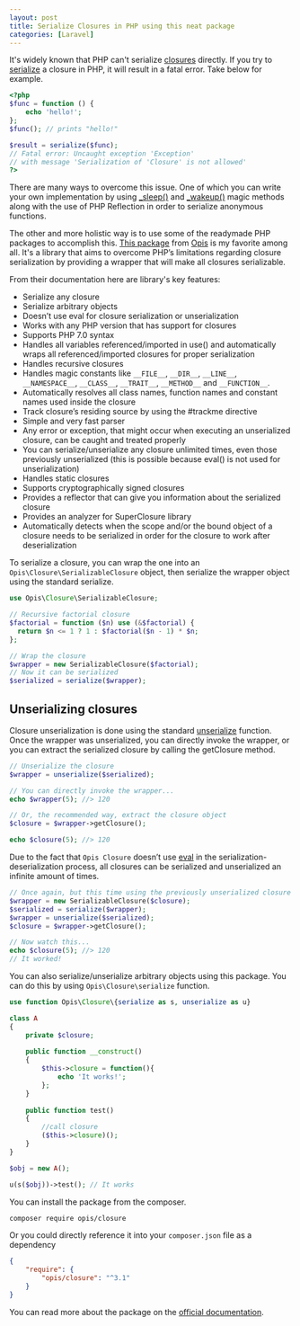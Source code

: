 ```yaml
---
layout: post
title: Serialize Closures in PHP using this neat package
categories: [Laravel]
---
```


It's widely known that PHP can't serialize [closures](https://www.php.net/manual/en/functions.anonymous.php) directly. If you try to [serialize](https://www.php.net/manual/en/function.serialize.php) a closure in PHP, it will result in a fatal error. Take below for example.

```php
<?php
$func = function () {
    echo 'hello!';
};
$func(); // prints "hello!"

$result = serialize($func);  
// Fatal error: Uncaught exception 'Exception' 
// with message 'Serialization of 'Closure' is not allowed' 
?>
```

There are many ways to overcome this issue. One of which you can write your own implementation by using [_sleep()](http://php.net/manual/en/language.oop5.magic.php#object.sleep) and [_wakeup()](https://www.php.net/manual/en/language.oop5.magic.php#object.wakeup) magic methods along with the use of PHP Reflection in order to serialize anonymous functions. 

The other and more holistic way is to use some of the readymade PHP packages to accomplish this. [This package](https://github.com/opis/closure) from [Opis](https://opis.io/) is my favorite among all. It's a library that aims to overcome PHP’s limitations regarding closure serialization by providing a wrapper that will make all closures serializable.

From their documentation here are library's key features:

* Serialize any closure
* Serialize arbitrary objects
* Doesn’t use eval for closure serialization or unserialization
* Works with any PHP version that has support for closures
* Supports PHP 7.0 syntax
* Handles all variables referenced/imported in use() and automatically wraps all referenced/imported closures for proper serialization
* Handles recursive closures
* Handles magic constants like `__FILE__`, `__DIR__`, `__LINE__`, `__NAMESPACE__`, `__CLASS__`, `__TRAIT__`, `__METHOD__` and `__FUNCTION__`.
* Automatically resolves all class names, function names and constant names used inside the closure
* Track closure’s residing source by using the #trackme directive
* Simple and very fast parser
* Any error or exception, that might occur when executing an unserialized closure, can be caught and treated properly
* You can serialize/unserialize any closure unlimited times, even those previously unserialized (this is possible because eval() is not used for unserialization)
* Handles static closures
* Supports cryptographically signed closures
* Provides a reflector that can give you information about the serialized closure
* Provides an analyzer for SuperClosure library
* Automatically detects when the scope and/or the bound object of a closure needs to be serialized in order for the closure to work after deserialization

To serialize a closure, you can wrap the one into an `Opis\Closure\SerializableClosure` object, then serialize the wrapper object using the standard serialize.

```php
use Opis\Closure\SerializableClosure;

// Recursive factorial closure
$factorial = function ($n) use (&$factorial) {
  return $n <= 1 ? 1 : $factorial($n - 1) * $n;
};

// Wrap the closure
$wrapper = new SerializableClosure($factorial);
// Now it can be serialized
$serialized = serialize($wrapper);
```

## Unserializing closures

Closure unserialization is done using the standard [unserialize](https://www.php.net/manual/en/function.unserialize.php) function. Once the wrapper was unserialized, you can directly invoke the wrapper, or you can extract the serialized closure by calling the getClosure method.

```php
// Unserialize the closure
$wrapper = unserialize($serialized);

// You can directly invoke the wrapper...
echo $wrapper(5); //> 120

// Or, the recommended way, extract the closure object
$closure = $wrapper->getClosure();

echo $closure(5); //> 120
```

Due to the fact that `Opis Closure` doesn’t use [eval](https://www.php.net/manual/en/function.eval.php) in the serialization-deserialization process, all closures can be serialized and unserialized an infinite amount of times.

```php
// Once again, but this time using the previously unserialized closure
$wrapper = new SerializableClosure($closure);
$serialized = serialize($wrapper);
$wrapper = unserialize($serialized);
$closure = $wrapper->getClosure();

// Now watch this...
echo $closure(5); //> 120
// It worked!
```

You can also serialize/unserialize arbitrary objects using this package. You can do this by using `Opis\Closure\serialize` function.


```php
use function Opis\Closure\{serialize as s, unserialize as u}

class A
{
    private $closure;
    
    public function __construct()
    {
        $this->closure = function(){
            echo 'It works!';
        };
    }
    
    public function test()
    {
        //call closure
        ($this->closure)();
    }
}

$obj = new A();

u(s($obj))->test(); // It works
```

You can install the package from the composer.

```bash 
composer require opis/closure
```

Or you could directly reference it into your `composer.json` file as a dependency

```json
{
    "require": {
        "opis/closure": "^3.1"
    }
}
```

You can read more about the package on the [official documentation](https://opis.io/closure).
